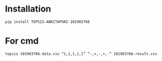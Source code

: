 # Installation 
```pip install TOPSIS-ANKITAPURI-101903766```

# For cmd 
```topsis 101903766-data.csv “1,1,1,1,1” “-,+,-,+,-” 101903766-result.csv```
